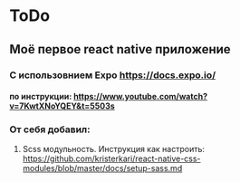 # ToDo
## Моё первое react native приложение
### С использовнием Expo https://docs.expo.io/
#### по инструкции: https://www.youtube.com/watch?v=7KwtXNoYQEY&t=5503s

### От себя добавил:
1) Scss модульность. Инструкция как настроить: https://github.com/kristerkari/react-native-css-modules/blob/master/docs/setup-sass.md